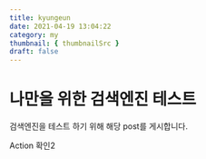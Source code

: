 ```yaml
---
title: kyungeun
date: 2021-04-19 13:04:22
category: my
thumbnail: { thumbnailSrc }
draft: false
---
```


# 나만을 위한 검색엔진 테스트

검색엔진을 테스트 하기 위해 해당 post를 게시합니다.

Action 확인2
